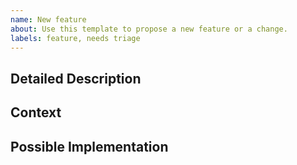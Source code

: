 ```yaml
---
name: New feature
about: Use this template to propose a new feature or a change.
labels: feature, needs triage
---
```


<!--- Provide a general summary of the issue in the Title above -->

## Detailed Description

<!--- Provide a detailed description of the change or addition you are proposing -->

## Context

<!--- Why is this change important to you? How would you use it? -->
<!--- How can it benefit other users? -->

## Possible Implementation

<!--- Not obligatory, but suggest an idea for implementing addition or change -->
